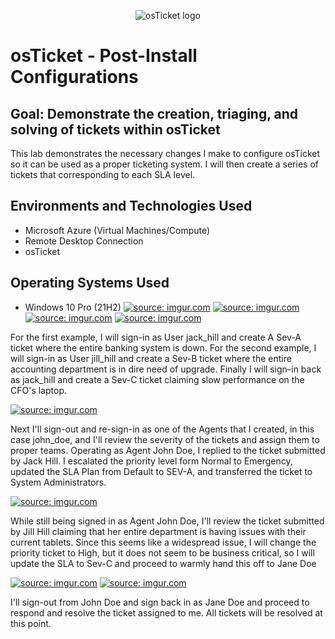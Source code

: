 <p align="center">
<img src="https://i.imgur.com/Clzj7Xs.png" alt="osTicket logo"/>
</p>

<h1>osTicket - Post-Install Configurations</h1>

<h2>Goal: Demonstrate the creation, triaging, and solving of tickets within osTicket</h2>

This lab demonstrates the necessary changes I make to configure osTicket so it can be used as a proper ticketing system. I will then create a series of tickets that corresponding to each SLA level.<br />

<h2>Environments and Technologies Used</h2>

- Microsoft Azure (Virtual Machines/Compute)
- Remote Desktop Connection
- osTicket 

<h2>Operating Systems Used </h2>

- Windows 10 Pro</b> (21H2)
<a href="https://imgur.com/NMeNbmV"><img src="https://i.imgur.com/NMeNbmV.png" title="source: imgur.com" /></a>
<a href="https://imgur.com/Ip9TKsN"><img src="https://i.imgur.com/Ip9TKsN.png" title="source: imgur.com" /></a>
<a href="https://imgur.com/WiryPYr"><img src="https://i.imgur.com/WiryPYr.png" title="source: imgur.com" /></a>
<a href="https://imgur.com/CBtaKFv"><img src="https://i.imgur.com/CBtaKFv.png" title="source: imgur.com" /></a>
<p>For the first example, I will sign-in as User jack_hill and create A Sev-A ticket where the entire banking system is down. For the second example, I will sign-in as User jill_hill and create a Sev-B ticket where the entire accounting department is in dire need of upgrade. Finally I will sign-in back as jack_hill and create a Sev-C ticket claiming slow performance on the CFO's laptop.</p>

<a href="https://imgur.com/PLHRr9X"><img src="https://i.imgur.com/PLHRr9X.png" title="source: imgur.com" /></a>

<p>Next I'll sign-out and re-sign-in as one of the Agents that I created, in this case john_doe, and I'll review the severity of the tickets and assign them to proper teams. Operating as Agent John Doe, I replied to the ticket submitted by Jack Hill. I escalated the priority level form Normal to Emergency, updated the SLA Plan from Default to SEV-A, and transferred the ticket to System Administrators. </p>

<a href="https://imgur.com/wt8o1qK"><img src="https://i.imgur.com/wt8o1qK.png" title="source: imgur.com" /></a>

<p> While still being signed in as Agent John Doe, I'll review the ticket submitted by Jill Hill  claiming that her entire department is having issues with their current tablets. Since this seems like a widespread issue, I will change the priority ticket to High, but it does not seem to be business critical, so I will update the SLA to Sev-C and proceed to warmly hand this off to Jane Doe</p>

<a href="https://imgur.com/4S3VcD5"><img src="https://i.imgur.com/4S3VcD5.png" title="source: imgur.com" /></a>
<a href="https://imgur.com/Btafcbs"><img src="https://i.imgur.com/Btafcbs.png" title="source: imgur.com" /></a>

<p>I'll sign-out from John Doe and sign back in as Jane Doe and proceed to respond and resolve the ticket assigned to me. All tickets will be resolved at this point.</p>


